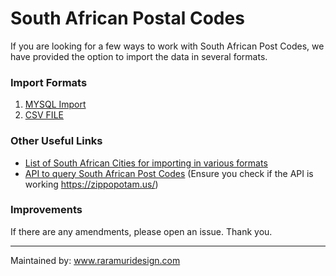# South African Postal Codes

If you are looking for a few ways to work with South African Post Codes, we have provided the option to import the data in several formats.

### Import Formats

1. [MYSQL Import](https://github.com/raramuridesign-cc/South-African-Postal-Codes/blob/main/database/postcodes-za.sql)
2. [CSV FILE](https://github.com/raramuridesign-cc/South-African-Postal-Codes/blob/main/database/postcodes-za.csv)

### Other Useful Links 

- [List of South African Cities for importing in various formats](https://github.com/dirkstrauss/SouthAfrica)
- [API to query South African Post Codes](https://github.com/siphosethu-dlomo/South-African-Postal-Codes) (Ensure you check if the API is working https://zippopotam.us/)


### Improvements

If there are any amendments, please open an issue.
Thank you.

----------------------------------
Maintained by:
www.raramuridesign.com
